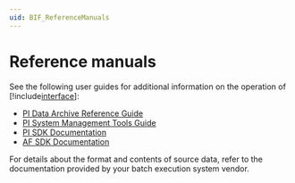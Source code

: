 ```yaml
---
uid: BIF_ReferenceManuals
---
```


# Reference manuals

<!-- Update for your interface -->

See the following user guides for additional information on the operation of [!include[interface](../includes/interface-name.md)]:

* [PI Data Archive Reference Guide](https://livelibrary.osisoft.com/LiveLibrary/web/pub.xql?c=t&action=home&pub=server-v11&lang=en#addHistory=true&filename=GUID-B4F5E027-DE91-4E72-B603-84EF4C7525DB.xml&docid=GUID-8B8636B2-EF7E-42C9-B714-DCD98B424F70&inner_id=&tid=&query=&scope=&resource=&toc=false&eventType=lcContent.loadDocGUID-8B8636B2-EF7E-42C9-B714-DCD98B424F70)
* [PI System Management Tools Guide](https://livelibrary.osisoft.com/LiveLibrary/web/pub.xql?c=t&action=home&pub=server-v11&lang=en#addHistory=true&filename=GUID-CE1C4D56-C643-4A17-A0CF-D1422909DFC9.xml&docid=GUID-E2B22636-70CD-449C-AC11-9B3A128A3DC0&inner_id=&tid=&query=&scope=&resource=&toc=false&eventType=lcContent.loadDocGUID-E2B22636-70CD-449C-AC11-9B3A128A3DC0)
* [PI SDK Documentation](https://techsupport.osisoft.com/Documentation/PI-SDK/title.html)
* [AF SDK Documentation](https://techsupport.osisoft.com/Documentation/PI-AF-SDK/html/1a02af4c-1bec-4804-a9ef-3c7300f5e2fc.htm)
   
For details about the format and contents of source data, refer to the documentation provided by your batch execution system vendor. 
